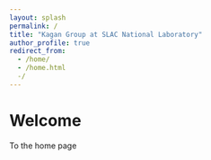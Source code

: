 ```yaml
---
layout: splash
permalink: /
title: "Kagan Group at SLAC National Laboratory"
author_profile: true
redirect_from: 
  - /home/
  - /home.html
  -/
---
```



Welcome
======
To the home page

